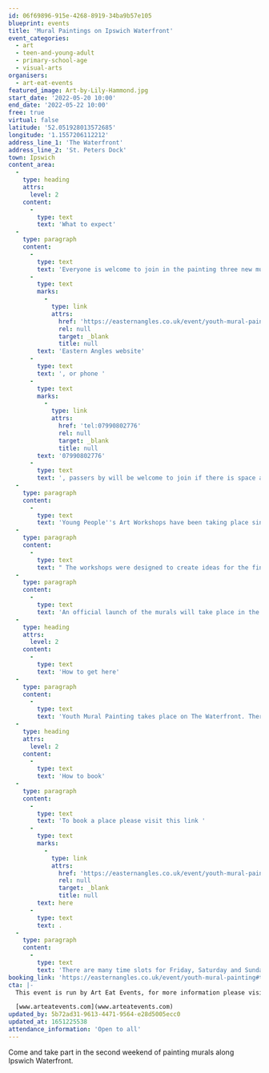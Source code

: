 ```yaml
---
id: 06f69896-915e-4268-8919-34ba9b57e105
blueprint: events
title: 'Mural Paintings on Ipswich Waterfront'
event_categories:
  - art
  - teen-and-young-adult
  - primary-school-age
  - visual-arts
organisers:
  - art-eat-events
featured_image: Art-by-Lily-Hammond.jpg
start_date: '2022-05-20 10:00'
end_date: '2022-05-22 10:00'
free: true
virtual: false
latitude: '52.051928013572685'
longitude: '1.1557206112212'
address_line_1: 'The Waterfront'
address_line_2: 'St. Peters Dock'
town: Ipswich
content_area:
  -
    type: heading
    attrs:
      level: 2
    content:
      -
        type: text
        text: 'What to expect'
  -
    type: paragraph
    content:
      -
        type: text
        text: 'Everyone is welcome to join in the painting three new murals at Ipswich Waterfront. The murals will be painted during two weekends in May on the hoardings on St. Peters Dock. Just book a time slot to take part by visiting the '
      -
        type: text
        marks:
          -
            type: link
            attrs:
              href: 'https://easternangles.co.uk/event/youth-mural-painting#tab-0=dates-and-times'
              rel: null
              target: _blank
              title: null
        text: 'Eastern Angles website'
      -
        type: text
        text: ', or phone '
      -
        type: text
        marks:
          -
            type: link
            attrs:
              href: 'tel:07990802776'
              rel: null
              target: _blank
              title: null
        text: '07990802776'
      -
        type: text
        text: ', passers by will be welcome to join if there is space available. '
  -
    type: paragraph
    content:
      -
        type: text
        text: 'Young People''s Art Workshops have been taking place since February with artists Lily Hammond, Frederico Ramos, Verity Slade, Keith Hopewell and Nikki Goldup for young people from local organisations in Ipswich including Acycle (African and Caribbean Youth Creative Learning Experience), Karibu Supplementary School, The Kurdish Mosque Youth Group, as well as young people at The Hive and Eastern Angles Centre.'
  -
    type: paragraph
    content:
      -
        type: text
        text: " The workshops were designed to create ideas for the final artwork and give young people involved an opportunity to inspire the community through public art.\_"
  -
    type: paragraph
    content:
      -
        type: text
        text: 'An official launch of the murals will take place in the morning of Saturday the 28th May 2022, at 10am at St.Peters Dock everyone is welcome!'
  -
    type: heading
    attrs:
      level: 2
    content:
      -
        type: text
        text: 'How to get here'
  -
    type: paragraph
    content:
      -
        type: text
        text: 'Youth Mural Painting takes place on The Waterfront. There are car parks close to the event either by the student dorms or at St Peters Dock car park.'
  -
    type: heading
    attrs:
      level: 2
    content:
      -
        type: text
        text: 'How to book'
  -
    type: paragraph
    content:
      -
        type: text
        text: 'To book a place please visit this link '
      -
        type: text
        marks:
          -
            type: link
            attrs:
              href: 'https://easternangles.co.uk/event/youth-mural-painting#tab-0=dates-and-times'
              rel: null
              target: _blank
              title: null
        text: here
      -
        type: text
        text: .
  -
    type: paragraph
    content:
      -
        type: text
        text: 'There are many time slots for Friday, Saturday and Sunday for the weekends of the 13th and the 20th May. '
booking_link: 'https://easternangles.co.uk/event/youth-mural-painting#tab-0=dates-and-times'
cta: |-
  This event is run by Art Eat Events, for more information please visit:

  [www.arteatevents.com](www.arteatevents.com)
updated_by: 5b72ad31-9613-4471-9564-e28d5005ecc0
updated_at: 1651225538
attendance_information: 'Open to all'
---
```

Come and take part in the second weekend of painting murals along Ipswich Waterfront.